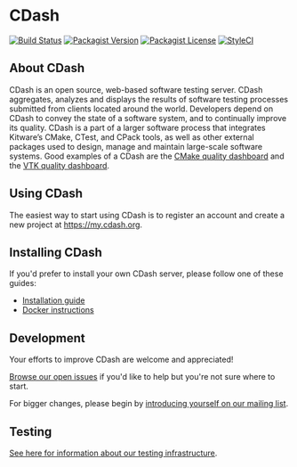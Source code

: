 # CDash

[![Build Status](https://img.shields.io/circleci/project/Kitware/CDash/master.svg?style=flat-square)](https://circleci.com/gh/Kitware/CDash)
[![Packagist Version](https://img.shields.io/packagist/v/kitware/cdash.svg?style=flat-square)](https://packagist.org/packages/kitware/cdash)
[![Packagist License](https://img.shields.io/packagist/l/kitware/cdash.svg?style=flat-square)](https://packagist.org/packages/kitware/cdash)
[![StyleCI](https://styleci.io/repos/25169249/shield)](https://styleci.io/repos/25169249)

## About CDash

CDash is an open source, web-based software testing server. CDash aggregates, analyzes and displays the results of
software testing processes submitted from clients located around the world. Developers depend on CDash to convey the
state of a software system, and to continually improve its quality. CDash is a part of a larger software process that
integrates Kitware’s CMake, CTest, and CPack tools, as well as other external packages used to design, manage and
maintain large-scale software systems. Good examples of a CDash are the
[CMake quality dashboard](https://open.cdash.org/index.php?project=CMake) and the
[VTK quality dashboard](https://open.cdash.org/index.php?project=VTK).

## Using CDash

The easiest way to start using CDash is to register an account and create a new project at
https://my.cdash.org.

## Installing CDash

If you'd prefer to install your own CDash server, please follow one of these guides:
* [Installation guide](docs/install.md)
* [Docker instructions](docs/docker.md)

## Development

Your efforts to improve CDash are welcome and appreciated!

[Browse our open issues](https://github.com/Kitware/CDash/issues) if you'd like to help
but you're not sure where to start.

For bigger changes, please begin by [introducing yourself on our mailing list](http://public.kitware.com/mailman/listinfo/cdash).

## Testing

[See here for information about our testing infrastructure](http://public.kitware.com/Wiki/CDash:Testing).
